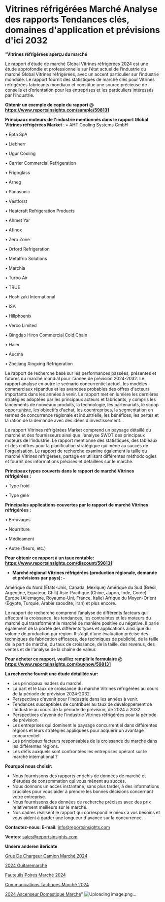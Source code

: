 # Vitrines réfrigérées Marché Analyse des rapports Tendances clés, domaines d'application et prévisions d'ici 2032

"<strong>Vitrines réfrigérées aperçu du marché</strong>

Le rapport d’étude de marché Global Vitrines réfrigérées 2024 est une étude approfondie et professionnelle sur l’état actuel de l’industrie du marché Global Vitrines réfrigérées, avec un accent particulier sur l’industrie mondiale. Le rapport fournit des statistiques de marché clés pour Vitrines réfrigérées fabricants mondiaux et constitue une source précieuse de conseils et d’orientation pour les entreprises et les particuliers intéressés par l’industrie.

<strong>Obtenir un exemple de copie du rapport @ <a href=https://www.reportsinsights.com/sample/598131>https://www.reportsinsights.com/sample/598131</a></strong>

<strong>Principaux moteurs de l'industrie mentionnés dans le rapport Global Vitrines réfrigérées Market</strong> :
• AHT Cooling Systems GmbH

• Epta SpA

• Liebherr

• Ugur Cooling

• Carrier Commercial Refrigeration

• Frigoglass

• Arneg

• Panasonic

• Vestforst

• Heatcraft Refrigeration Products

• Ahmet Yar

• Afinox

• Zero Zone

• Orford Refrigeration

• Metalfrio Solutions

• Marchia

• Turbo Air

• TRUE

• Hoshizaki International

• ISA

• Hillphoenix

• Verco Limited

• Qingdao Hiron Commercial Cold Chain

• Haier

• Aucma

• Zhejiang Xingxing Refrigeration

Le rapport de recherche basé sur les performances passées, présentes et futures du marché mondial pour l'année de prévision 2024-2032. Le rapport analyse en outre le scénario concurrentiel actuel, les modèles commerciaux répandus et les avancées probables des offres d'acteurs importants dans les années à venir. Le rapport met en lumière les dernières stratégies adoptées par les principaux acteurs et fabricants, y compris les lancements de nouveaux produits, la technologie, les partenariats, le scoop opportuniste, les objectifs d'achat, les coentreprises, la segmentation en termes de concurrence régionale et industrielle, les bénéfices, les pertes et la ration de la demande avec des idées d'investissement. .

Le rapport Vitrines réfrigérées Market comprend un paysage détaillé du marché et des fournisseurs ainsi que l'analyse SWOT des principaux moteurs de l'industrie. Le rapport mentionne des statistiques, des tableaux et des chiffres pour la planification stratégique qui mène au succès de l'organisation. Le rapport de recherche examine également la taille du marché Vitrines réfrigérées, partage en utilisant différentes méthodologies et fournit des informations précises et détaillées sur le marché.

<strong>Principaux types couverts dans le rapport de marché Vitrines réfrigérées :</strong>

• Type froid

• Type gelé

<strong>Principales applications couvertes par le rapport de marché Vitrines réfrigérées :</strong>

• Breuvages

• Nourriture

• Médicament

• Autre (fleurs, etc.)

<strong>Pour obtenir ce rapport à un taux rentable: <a href=https://www.reportsinsights.com/discount/598131>https://www.reportsinsights.com/discount/598131</a></strong>
<ul>
  <li><strong>Marché régional Vitrines réfrigérées (production régionale, demande et prévisions par pays): -</strong></li>
</ul>
Amérique du Nord (États-Unis, Canada, Mexique)
Amérique du Sud (Brésil, Argentine, Equateur, Chili)
Asie-Pacifique (Chine, Japon, Inde, Corée)
Europe (Allemagne, Royaume-Uni, France, Italie)
Afrique du Moyen-Orient (Égypte, Turquie, Arabie saoudite, Iran) et plus encore.

Le rapport de recherche comprend l’analyse de différents facteurs qui affectent la croissance, les tendances, les contraintes et les moteurs du marché qui transforment le marché de manière positive ou négative. Il parle également de la portée des différents types et applications ainsi que du volume de production par région. Il s'agit d'une évaluation précise des techniques de fabrication efficaces, des techniques de publicité, de la taille de la part de marché, du taux de croissance, de la taille, des revenus, des ventes et de l'analyse de la chaîne de valeur.

<strong>Pour acheter ce rapport, veuillez remplir le formulaire @   <a href=https://www.reportsinsights.com/buynow/598131>https://www.reportsinsights.com/buynow/598131</a></strong>

<strong>La recherche fournit une étude détaillée sur:</strong>
<ul>
  <li>Les principaux leaders du marché.</li>
  <li>La part et le taux de croissance du marché Vitrines réfrigérées au cours de la période de prévision 2024-2032.</li>
  <li>Perspectives d'avenir pour l'industrie dans les années à venir.</li>
  <li>Tendances susceptibles de contribuer au taux de développement de l'industrie au cours de la période de prévision, de 2024 à 2032.</li>
  <li>Perspectives d'avenir de l'industrie Vitrines réfrigérées pour la période de prévision.</li>
  <li>Les entreprises qui dominent le paysage concurrentiel dans différentes régions et leurs stratégies appliquées pour acquérir un avantage concurrentiel.</li>
  <li>Les principaux facteurs responsables de la croissance du marché dans les différentes régions.</li>
  <li>Les défis auxquels sont confrontées les entreprises opérant sur le marché international ?</li>
</ul>
<strong>Pourquoi nous choisir:</strong>
<ul>
  <li>Nous fournissons des rapports enrichis de données de marché et d'études de consommation qui vous mènent au succès.</li>
  <li>Nous donnons un accès instantané, sans plus tarder, à des informations cruciales pour vous aider à prendre les bonnes décisions concernant votre entreprise.</li>
  <li>Nous fournissons des données de recherche précises avec des prix relativement meilleurs sur le marché.</li>
  <li>Nos cadres réalisent le rapport qui correspond le mieux à vos besoins et vous aident à garder une longueur d'avance sur la concurrence.</li>
</ul>
<strong>Contactez-nous:
</strong><strong>E-mail:</strong> <a href=mailto:info@reportsinsights.com>info@reportsinsights.com</a>

<strong>Ventes</strong>: <a href=mailto:sales@reportsinsights.com>sales@reportsinsights.com</a>

<strong>Unsere anderen Berichte</strong>

<a href=https://www.linkedin.com/pulse/grue-de-chargeur-camion-marché-principales-tendances-eqcec/>Grue De Chargeur Camion Marché 2024</a>

<a href=https://www.linkedin.com/pulse/2024-guitaremarch%C3%A9-domaines-de-croissance-actions-vdroc/>2024 Guitaremarché</a>

<a href=https://www.linkedin.com/pulse/fauteuils-poires-marché-couverture-du-rapport-zmmec/>Fauteuils Poires Marché 2024</a>

<a href=https://www.linkedin.com/pulse/communications-tactiques-marché-acteurs-up4vc/>Communications Tactiques Marché 2024</a>

<a href=https://www.linkedin.com/pulse/2024-ascenseur-domestique-march%C3%A9-de-rapport-wlsyc/>2024 Ascenseur Domestique Marché</a>"
![Uploading image.png…]()
